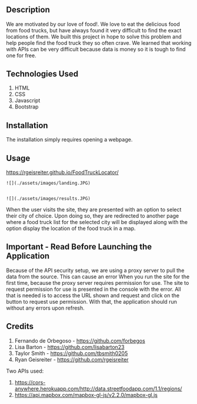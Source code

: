 # <Food Truck Locator>

## Description

We are motivated by our love of food!. We love to eat the delicious food from food trucks, but have always found it very difficult to find the exact locations of them. We built this project in hope to solve this problem and help people find the food truck they so often crave. We learned that working with APIs can be very difficult because data is money so it is tough to find one for free.

## Technologies Used

1. HTML
2. CSS
3. Javascript
4. Bootstrap

## Installation

The installation simply requires opening a webpage.

## Usage

   https://rgeisreiter.github.io/FoodTruckLocator/

    ![](./assets/images/landing.JPG)


    ![](./assets/images/results.JPG)

When the user visits the site, they are presented with an option to select their city of choice. Upon doing so, they are redirected to another page where a food truck list for the selected city will be displayed along with the option display the location of the food truck in a map.

## Important - Read Before Launching the Application

Because of the API security setup, we are using a proxy server to pull the data from the source.  This can cause an error When you run the site for the first time, because the proxy server requires permission for use.  The site to request permission for use is presented in the console with the error. All that is needed is to access the URL shown and request and click on the button to request use permission.  With that, the application should run without any errors upon refresh.

## Credits

1. Fernando de Orbegoso - https://github.com/forbegos
2. Lisa Barton - https://github.com/lisabarton23
3. Taylor Smith - https://github.com/tbsmith0205
4. Ryan Geisreiter - https://github.com/rgeisreiter

Two APIs used:

1. https://cors-anywhere.herokuapp.com/http://data.streetfoodapp.com/1.1/regions/
2. https://api.mapbox.com/mapbox-gl-js/v2.2.0/mapbox-gl.js
